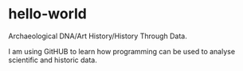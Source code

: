 # hello-world
Archaeological DNA/Art History/History Through Data.

I am using GitHUB to learn how programming can be used to analyse scientific and historic data.
